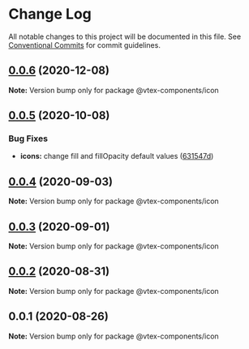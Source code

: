 # Change Log

All notable changes to this project will be documented in this file.
See [Conventional Commits](https://conventionalcommits.org) for commit guidelines.

## [0.0.6](https://github.com/vtex/onda/compare/@vtex-components/icon@0.0.5...@vtex-components/icon@0.0.6) (2020-12-08)

**Note:** Version bump only for package @vtex-components/icon





## [0.0.5](https://github.com/vtex/onda/compare/@vtex-components/icon@0.0.4...@vtex-components/icon@0.0.5) (2020-10-08)


### Bug Fixes

* **icons:** change fill and fillOpacity default values ([631547d](https://github.com/vtex/onda/commit/631547db6d41b8c6ca35949de043f8fec345a460))





## [0.0.4](https://github.com/vtex/onda/compare/@vtex-components/icon@0.0.3...@vtex-components/icon@0.0.4) (2020-09-03)

**Note:** Version bump only for package @vtex-components/icon





## [0.0.3](https://github.com/vtex/onda/compare/@vtex-components/icon@0.0.2...@vtex-components/icon@0.0.3) (2020-09-01)

**Note:** Version bump only for package @vtex-components/icon





## [0.0.2](https://github.com/vtex/onda/compare/@vtex-components/icon@0.0.1...@vtex-components/icon@0.0.2) (2020-08-31)

**Note:** Version bump only for package @vtex-components/icon





## 0.0.1 (2020-08-26)

**Note:** Version bump only for package @vtex-components/icon
